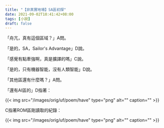 ```yaml
---
title: "【非真實地場】SA區初探"
date: 2021-09-02T18:41:42+08:00
tags: [小說]
draft: false
---
```


「舟亢，真有這個區域？」A問。

「是的，SA，Sailor's Advantage」D說。

「感覺有點牽強啊，真是擴譯的嗎」C說。

「是的，只有機器智能，沒有人類智能」D說。

「其他區還有什麼嗎？」A問。

「還有AI區的」D指著：

{{< img src="/images/orig/uf/poem/have" type="png" alt="" caption="" >}}

C指著ROM區剛讀取的紀錄：

{{< img src="/images/orig/uf/poem/have" type="png" alt="" caption="" >}}